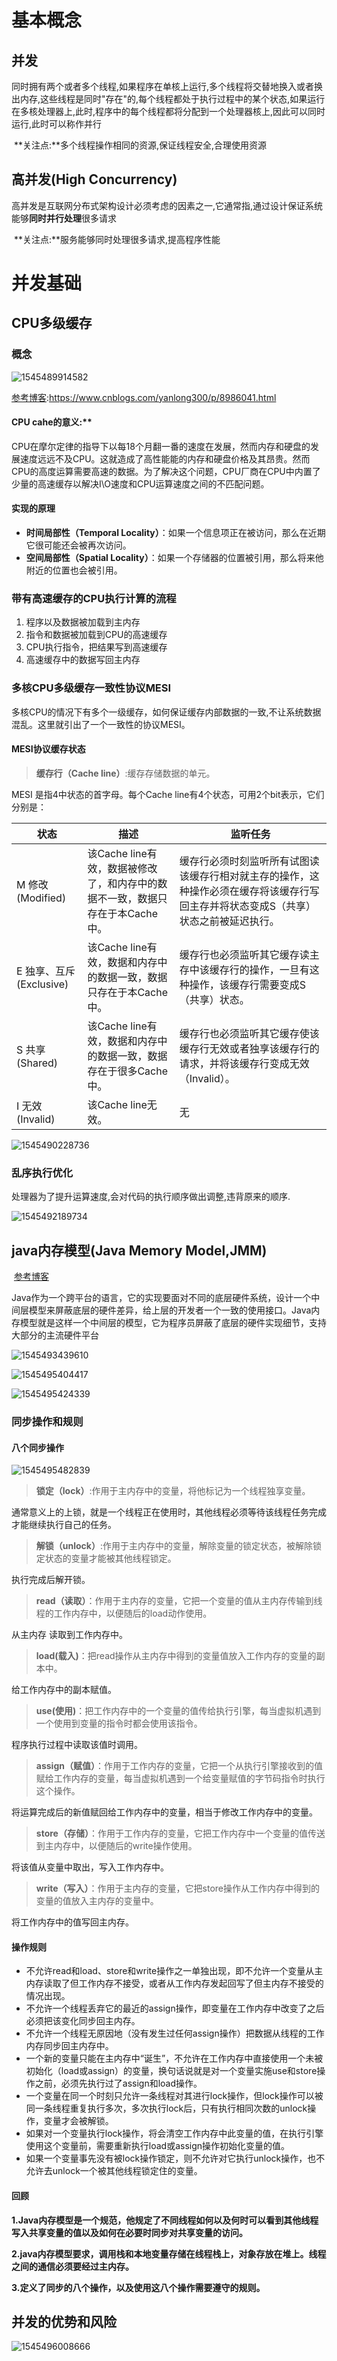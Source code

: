 # 基本概念



## 并发

​	同时拥有两个或者多个线程,如果程序在单核上运行,多个线程将交替地换入或者换出内存,这些线程是同时"存在"的,每个线程都处于执行过程中的某个状态,如果运行在多核处理器上,此时,程序中的每个线程都将分配到一个处理器核上,因此可以同时运行,此时可以称作并行

​	**关注点:**多个线程操作相同的资源,保证线程安全,合理使用资源

## 高并发(High Concurrency)

​	高并发是互联网分布式架构设计必须考虑的因素之一,它通常指,通过设计保证系统能够**同时并行处理**很多请求

​	**关注点:**服务能够同时处理很多请求,提高程序性能

# 并发基础

## CPU多级缓存

### 概念

![1545489914582](assets/1545489914582.png)

[参考博客](https://www.cnblogs.com/yanlong300/p/8986041.html):https://www.cnblogs.com/yanlong300/p/8986041.html

#### CPU cahe的意义:**

CPU在摩尔定律的指导下以每18个月翻一番的速度在发展，然而内存和硬盘的发展速度远远不及CPU。这就造成了高性能能的内存和硬盘价格及其昂贵。然而CPU的高度运算需要高速的数据。为了解决这个问题，CPU厂商在CPU中内置了少量的高速缓存以解决I\O速度和CPU运算速度之间的不匹配问题。

#### 实现的原理

* **时间局部性（Temporal Locality）**：如果一个信息项正在被访问，那么在近期它很可能还会被再次访问。
* **空间局部性（Spatial Locality）**：如果一个存储器的位置被引用，那么将来他附近的位置也会被引用。

### 带有高速缓存的CPU执行计算的流程

1. 程序以及数据被加载到主内存
2. 指令和数据被加载到CPU的高速缓存
3. CPU执行指令，把结果写到高速缓存
4. 高速缓存中的数据写回主内存

### 多核CPU多级缓存一致性协议MESI

多核CPU的情况下有多个一级缓存，如何保证缓存内部数据的一致,不让系统数据混乱。这里就引出了一个一致性的协议MESI。

#### MESI协议缓存状态

> **缓存行（Cache line）**:缓存存储数据的单元。

MESI 是指4中状态的首字母。每个Cache line有4个状态，可用2个bit表示，它们分别是：

| 状态                     | 描述                                                         | 监听任务                                                     |
| ------------------------ | ------------------------------------------------------------ | ------------------------------------------------------------ |
| M 修改 (Modified)        | 该Cache line有效，数据被修改了，和内存中的数据不一致，数据只存在于本Cache中。 | 缓存行必须时刻监听所有试图读该缓存行相对就主存的操作，这种操作必须在缓存将该缓存行写回主存并将状态变成S（共享）状态之前被延迟执行。 |
| E 独享、互斥 (Exclusive) | 该Cache line有效，数据和内存中的数据一致，数据只存在于本Cache中。 | 缓存行也必须监听其它缓存读主存中该缓存行的操作，一旦有这种操作，该缓存行需要变成S（共享）状态。 |
| S 共享 (Shared)          | 该Cache line有效，数据和内存中的数据一致，数据存在于很多Cache中。 | 缓存行也必须监听其它缓存使该缓存行无效或者独享该缓存行的请求，并将该缓存行变成无效（Invalid）。 |
| I 无效 (Invalid)         | 该Cache line无效。                                           | 无                                                           |

![1545490228736](assets/1545490228736.png)

### 乱序执行优化

​	处理器为了提升运算速度,会对代码的执行顺序做出调整,违背原来的顺序.

![1545492189734](assets/1545492189734.png)

## java内存模型(Java Memory Model,JMM)

​	[参考博客](https://www.cnblogs.com/yanlong300/p/9009687.html)

​	Java作为一个跨平台的语言，它的实现要面对不同的底层硬件系统，设计一个中间层模型来屏蔽底层的硬件差异，给上层的开发者一个一致的使用接口。Java内存模型就是这样一个中间层的模型，它为程序员屏蔽了底层的硬件实现细节，支持大部分的主流硬件平台

![1545493439610](assets/1545493439610.png)

![1545495404417](assets/1545495404417.png)

![1545495424339](assets/1545495424339.png)

### 同步操作和规则

#### 八个同步操作

![1545495482839](assets/1545495482839.png)

> **锁定（lock）**:作用于主内存中的变量，将他标记为一个线程独享变量。

通常意义上的上锁，就是一个线程正在使用时，其他线程必须等待该线程任务完成才能继续执行自己的任务。

> **解锁（unlock）**:作用于主内存中的变量，解除变量的锁定状态，被解除锁定状态的变量才能被其他线程锁定。

执行完成后解开锁。

> **read（读取）**：作用于主内存的变量，它把一个变量的值从主内存传输到线程的工作内存中，以便随后的load动作使用。

从主内存 读取到工作内存中。

> **load(载入)**：把read操作从主内存中得到的变量值放入工作内存的变量的副本中。

给工作内存中的副本赋值。

> **use(使用)**：把工作内存中的一个变量的值传给执行引擎，每当虚拟机遇到一个使用到变量的指令时都会使用该指令。

程序执行过程中读取该值时调用。

> **assign（赋值）**：作用于工作内存的变量，它把一个从执行引擎接收到的值赋给工作内存的变量，每当虚拟机遇到一个给变量赋值的字节码指令时执行这个操作。

将运算完成后的新值赋回给工作内存中的变量，相当于修改工作内存中的变量。

> **store（存储）**：作用于工作内存的变量，它把工作内存中一个变量的值传送到主内存中，以便随后的write操作使用。

将该值从变量中取出，写入工作内存中。

> **write（写入）**：作用于主内存的变量，它把store操作从工作内存中得到的变量的值放入主内存的变量中。

将工作内存中的值写回主内存。

#### 操作规则

- 不允许read和load、store和write操作之一单独出现，即不允许一个变量从主内存读取了但工作内存不接受，或者从工作内存发起回写了但主内存不接受的情况出现。
- 不允许一个线程丢弃它的最近的assign操作，即变量在工作内存中改变了之后必须把该变化同步回主内存。
- 不允许一个线程无原因地（没有发生过任何assign操作）把数据从线程的工作内存同步回主内存中。
- 一个新的变量只能在主内存中“诞生”，不允许在工作内存中直接使用一个未被初始化（load或assign）的变量，换句话说就是对一个变量实施use和store操作之前，必须先执行过了assign和load操作。
- 一个变量在同一个时刻只允许一条线程对其进行lock操作，但lock操作可以被同一条线程重复执行多次，多次执行lock后，只有执行相同次数的unlock操作，变量才会被解锁。
- 如果对一个变量执行lock操作，将会清空工作内存中此变量的值，在执行引擎使用这个变量前，需要重新执行load或assign操作初始化变量的值。
- 如果一个变量事先没有被lock操作锁定，则不允许对它执行unlock操作，也不允许去unlock一个被其他线程锁定住的变量。

#### 回顾

**1.Java内存模型是一个规范，他规定了不同线程如何以及何时可以看到其他线程写入共享变量的值以及如何在必要时同步对共享变量的访问。**

**2.java内存模型要求，调用栈和本地变量存储在线程栈上，对象存放在堆上。线程之间的通信必须要经过主内存。**

**3.定义了同步的八个操作，以及使用这八个操作需要遵守的规则。**

## 并发的优势和风险

![1545496008666](assets/1545496008666.png)